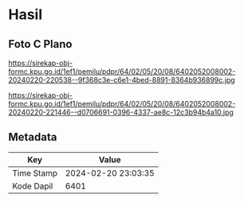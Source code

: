 # Hasil

## Foto C Plano

https://sirekap-obj-formc.kpu.go.id/1ef1/pemilu/pdpr/64/02/05/20/08/6402052008002-20240220-220538--9f368c3e-c6e1-4bed-8891-8364b936899c.jpg

https://sirekap-obj-formc.kpu.go.id/1ef1/pemilu/pdpr/64/02/05/20/08/6402052008002-20240220-221446--d0706691-0396-4337-ae8c-12c3b94b4a10.jpg


## Metadata

| Key        | Value               |
| ---------- | ------------------- |
| Time Stamp | 2024-02-20 23:03:35 |
| Kode Dapil | 6401                |




